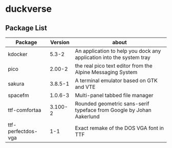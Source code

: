 # duckverse

## Package List

Package                | Version | about      |
---------------------- | --------|----------  
 kdocker               | 5.3-2   | An application to help you dock any application into the system tray
 pico                  | 2.00-2  | the real pico text editor from the Alpine Messaging System
 sakura                | 3.8.5-1 | A terminal emulator based on GTK and VTE
 spacefm               | 1.0.6-3 | Multi-panel tabbed file manager
 ttf-comfortaa         | 3.100-2 | Rounded geometric sans-serif typeface from Google by Johan Aakerlund
 ttf-perfectdos-vga    | 1-1     | Exact remake of the DOS VGA font in TTF   
